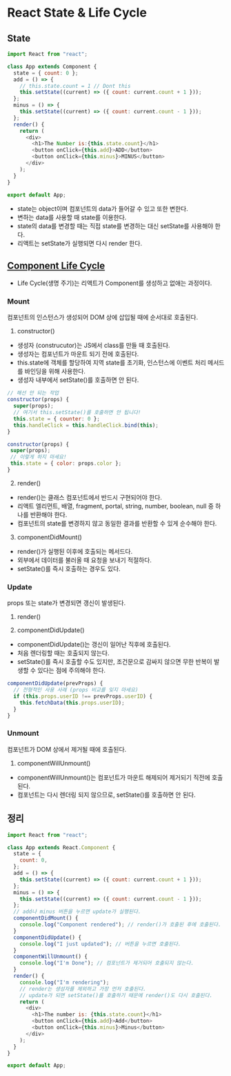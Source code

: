 # React State & Life Cycle

## State

```js
import React from "react";

class App extends Component {
  state = { count: 0 };
  add = () => {
    // this.state.count = 1 // Dont this
    this.setState((current) => ({ count: current.count + 1 }));
  };
  minus = () => {
    this.setState((current) => ({ count: current.count - 1 }));
  };
  render() {
    return (
      <div>
        <h1>The Number is:{this.state.count}</h1>
        <button onClick={this.add}>ADD</button>
        <button onClick={this.minus}>MINUS</button>
      </div>
    );
  }
}

export default App;
```

- state는 object이며 컴포넌트의 data가 들어갈 수 있고 또한 변한다.
- 변하는 data를 사용할 때 state를 이용한다.
- state의 data를 변경할 때는 직접 state를 변경하는 대신 setState를 사용해야 한다.
- 리액트는 setState가 실행되면 다시 render 한다.

## [Component Life Cycle](https://ko.reactjs.org/docs/react-component.html#mounting)

- Life Cycle(생명 주기)는 리액트가 Component를 생성하고 없애는 과정이다.

### Mount

컴포넌트의 인스턴스가 생성되어 DOM 상에 삽입될 때에 순서대로 호출된다.

1. constructor()

- 생성자 (construcutor)는 JS에서 class를 만들 때 호출된다.
- 생성자는 컴포넌트가 마운트 되기 전에 호출된다.
- this.state에 객체를 할당하여 지역 state를 초기화, 인스턴스에 이벤트 처리 메서드를 바인딩을 위해 사용한다.
- 생성자 내부에서 setState()를 호출하면 안 된다.

```js
// 해선 안 되는 작업
constructor(props) {
  super(props);
  // 여기서 this.setState()를 호출하면 안 됩니다!
  this.state = { counter: 0 };
  this.handleClick = this.handleClick.bind(this);
}

constructor(props) {
 super(props);
 // 이렇게 하지 마세요!
 this.state = { color: props.color };
}
```

2. render()

- render()는 클래스 컴포넌트에서 반드시 구현되어야 한다.
- 리액트 엘리먼트, 배열, fragment, portal, string, number, boolean, null 중 하나를 반환해야 한다.
- 컴포넌트의 state를 변경하지 않고 동일한 결과를 반환할 수 있게 순수해야 한다.

3. componentDidMount()

- render()가 실행된 이후에 호출되는 메서드다.
- 외부에서 데이터를 불러올 때 요청을 보내기 적절하다.
- setState()를 즉시 호출하는 경우도 있다.

### Update

props 또는 state가 변경되면 갱신이 발생된다.

1. render()

2. componentDidUpdate()

- componentDidUpdate()는 갱신이 일어난 직후에 호출된다.
- 처음 렌더링할 때는 호출되지 않는다.
- setState()를 즉시 호출할 수도 있지만, 조건문으로 감싸지 않으면 무한 반복이 발생할 수 있다는 점에 주의해야 한다.

```js
componentDidUpdate(prevProps) {
  // 전형적인 사용 사례 (props 비교를 잊지 마세요)
  if (this.props.userID !== prevProps.userID) {
    this.fetchData(this.props.userID);
  }
}
```

### Unmount

컴포넌트가 DOM 상에서 제거될 때에 호출된다.

1. componentWillUnmount()

- componentWillUnmount()는 컴포넌트가 마운트 해제되어 제거되기 직전에 호출된다.
- 컴포넌트는 다시 렌더링 되지 않으므로, setState()를 호출하면 안 된다.

## 정리

```js
import React from "react";

class App extends React.Component {
  state = {
    count: 0,
  };
  add = () => {
    this.setState((current) => ({ count: current.count + 1 }));
  };
  minus = () => {
    this.setState((current) => ({ count: current.count - 1 }));
  };
  // add나 minus 버튼을 누르면 update가 실행된다.
  componentDidMount() {
    console.log("Component rendered"); // render()가 호출된 후에 호출된다.
  }
  componentDidUpdate() {
    console.log("I just updated"); // 버튼을 누르면 호출된다.
  }
  componentWillUnmount() {
    console.log("I'm Done"); // 컴포넌트가 제거되어 호출되지 않는다.
  }
  render() {
    console.log("I'm rendering");
    // render는 생성자를 제외하고 가장 먼저 호출된다.
    // update가 되면 setState()를 호출하기 때문에 render()도 다시 호출된다.
    return (
      <div>
        <h1>The number is: {this.state.count}</h1>
        <button onClick={this.add}>Add</button>
        <button onClick={this.minus}>Minus</button>
      </div>
    );
  }
}

export default App;
```
